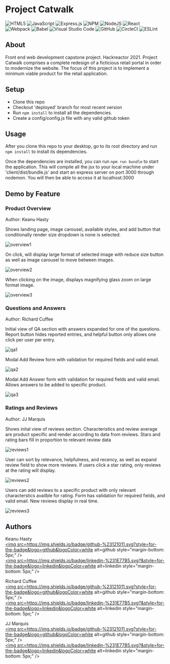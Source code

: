 # Project Catwalk
![HTML5](https://img.shields.io/badge/html5-%23E34F26.svg?style=for-the-badge&logo=html5&logoColor=white) ![JavaScript](https://img.shields.io/badge/javascript-%23323330.svg?style=for-the-badge&logo=javascript&logoColor=%23F7DF1E) ![Express.js](https://img.shields.io/badge/express.js-%23404d59.svg?style=for-the-badge&logo=express&logoColor=%2361DAFB) ![NPM](https://img.shields.io/badge/NPM-%23000000.svg?style=for-the-badge&logo=npm&logoColor=white) ![NodeJS](https://img.shields.io/badge/node.js-6DA55F?style=for-the-badge&logo=node.js&logoColor=white) ![React](https://img.shields.io/badge/react-%2320232a.svg?style=for-the-badge&logo=react&logoColor=%2361DAFB) ![Webpack](https://img.shields.io/badge/webpack-%238DD6F9.svg?style=for-the-badge&logo=webpack&logoColor=black) ![Babel](https://img.shields.io/badge/Babel-F9DC3e?style=for-the-badge&logo=babel&logoColor=black) ![Visual Studio Code](https://img.shields.io/badge/Visual%20Studio%20Code-0078d7.svg?style=for-the-badge&logo=visual-studio-code&logoColor=white) ![GitHub](https://img.shields.io/badge/github-%23121011.svg?style=for-the-badge&logo=github&logoColor=white) ![CircleCI](https://img.shields.io/badge/CIRCLECI-%23161616.svg?style=for-the-badge&logo=circleci&logoColor=white) ![ESLint](https://img.shields.io/badge/ESLint-4B3263?style=for-the-badge&logo=eslint&logoColor=white)

## About

Front end web development capstone project. Hackreactor 2021. Project Catwalk comprises a complete redesign of a ficticious retail portal in order to modernize the website. The focus of this project is to implement a minimum viable product for the retail application.

## Setup
- Clone this repo
- Checkout 'deployed' branch for most recent version
- Run `npm install` to install all the dependencies.
- Create a config/config.js file with any valid github token

## Usage
After you clone this repo to your desktop, go to its root directory and run `npm install` to install its dependencies.

Once the dependencies are installed, you can run  `npm run bundle` to start the application. This will compile all the jsx to your local machine under 'client/dist/bundle.js' and start an express server on port 3000 through nodemon. You will then be able to access it at localhost:3000

## Demo by Feature

### Product Overview
Author: Keanu Hasty

Shows landing page, image carousel, available styles, and add button that conditionally render size dropdown is none is selected.

![overview1](./readmeImages/overview1.png)

On click, will display large format of selected image with reduce size button as well as image carousel to move between images.

![overview2](./readmeImages/overview2.png)

When clicking on the image, displays magnifying glass zoom on large format image.

![overview3](./readmeImages/overview3.png)


### Questions and Answers
Author: Richard Cuffee

Initial view of QA section with answers expanded for one of the questions. Report button hides reported entries, and helpful button only allows one click per user per entry.

![qa1](./readmeImages/qa1.png)

Modal Add Review form with validation for required fields and valid email.

![qa2](./readmeImages/qa2.png)

Modal Add Answer form with validation for required fields and valid email. Allows answers to be added to specific product.

![qa3](./readmeImages/qa3.png)

### Ratings and Reviews
Author: JJ Marquis

Shows inital view of reviews section. Characteristics and review average are product specific and render according to data from reviews. Stars and rating bars fill in proportion to relevant review data

![reviews1](./readmeImages/reviews1.png)

User can sort by relevance, helpfulness, and recency, as well as expand review field to show more reviews. If users click a star rating, only reviews at the rating will display.

![reviews2](./readmeImages/reviews2.png)

Users can add reviews to a specific product with only relevant characterstics availble for rating. Form has validation for required fields, and valid email. New reviews display in real time.

![reviews3](./readmeImages/reviews3.png)

## Authors

Keanu Hasty  
<a href="https://github.com/hastyk52" target="_blank">
<img src=https://img.shields.io/badge/github-%23121011.svg?style=for-the-badge&logo=github&logoColor=white alt=github style="margin-bottom: 5px;" />
</a>  
<a href="https://www.linkedin.com/in/keanu-hasty/" target="_blank">
<img src=https://img.shields.io/badge/linkedin-%231E77B5.svg?&style=for-the-badge&logo=linkedin&logoColor=white alt=linkedin style="margin-bottom: 5px;" />
</a>

Richard Cuffee  
<a href="https://github.com/rgcuffee" target="_blank">
<img src=https://img.shields.io/badge/github-%23121011.svg?style=for-the-badge&logo=github&logoColor=white alt=github style="margin-bottom: 5px;" />
</a>  
<a href="https://www.linkedin.com/in/richard-cuffee-0b0b6962/" target="_blank">
<img src=https://img.shields.io/badge/linkedin-%231E77B5.svg?&style=for-the-badge&logo=linkedin&logoColor=white alt=linkedin style="margin-bottom: 5px;" />
</a>

JJ Marquis  
<a href="https://github.com/JJMrqs" target="_blank">
<img src=https://img.shields.io/badge/github-%23121011.svg?style=for-the-badge&logo=github&logoColor=white alt=github style="margin-bottom: 5px;" />
</a>  
<a href="https://www.linkedin.com/in/jj-marquis/" target="_blank">
<img src=https://img.shields.io/badge/linkedin-%231E77B5.svg?&style=for-the-badge&logo=linkedin&logoColor=white alt=linkedin style="margin-bottom: 5px;" />
</a>
